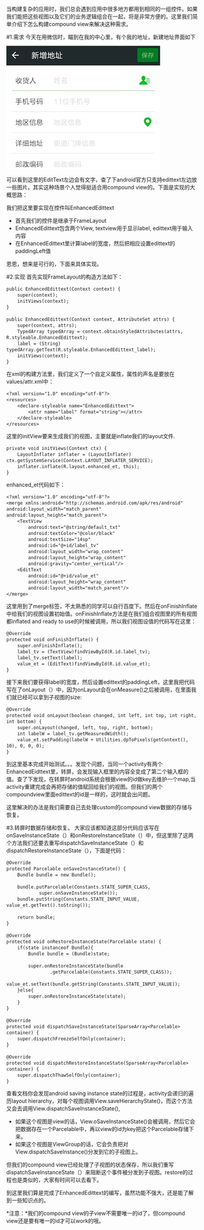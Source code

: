 当构建复杂的应用时，我们总会遇到应用中很多地方都用到相同的一组控件。如果我们能把这些视图以及它们的业务逻辑组合在一起，将是非常方便的。这里我们简单介绍下怎么构建compound view来解决这种需求。

#1.需求
今天在用微信时，瞄到在我的中心里，有个我的地址，新建地址界面如下

![新增地址][New Address]

可以看到这里的EditText左边会有文字，查了下android官方只支持edittext左边放一些图片。其实这种场景个人觉得挺适合用compound view的。下面是实现的大概思路：

我们把这里要实现在控件叫EnhancedEdittext

* 首先我们的控件是继承于FrameLayout
* EnhancedEdittext包含两个View, textview用于显示label, edittext用于输入内容
* 在EnhancedEdittext里计算label的宽度，然后把相应设置edittext的paddingLeft值

恩恩，想来是可行的，下面来具体实现。

#2.实现
首先实现FrameLayout的构造方法如下：


    public EnhancedEdittext(Context context) {
        super(context);
        initViews(context);
    }

    public EnhancedEdittext(Context context, AttributeSet attrs) {
        super(context, attrs);
        TypedArray typedArray = context.obtainStyledAttributes(attrs, R.styleable.EnhancedEdittext);
        label = (String) typedArray.getText(R.styleable.EnhancedEdittext_label);
        initViews(context);
    }

在xml的构建方法里，我们定义了一个自定义属性，属性的声名是要放在values/attr.xml中：

    <?xml version="1.0" encoding="utf-8"?>
    <resources>
        <declare-styleable name="EnhancedEdittext">
            <attr name="label" format="string"></attr>
        </declare-styleable>
    </resources>

这里的initView要来生成我们的视图，主要就是inflate我们的layout文件.

    private void initViews(Context ctx) {
        LayoutInflater inflater = (LayoutInflater) ctx.getSystemService(Context.LAYOUT_INFLATER_SERVICE);
        inflater.inflate(R.layout.enhanced_et, this);
    }

enhanced_et代码如下：

    <?xml version="1.0" encoding="utf-8"?>
    <merge xmlns:android="http://schemas.android.com/apk/res/android"
    android:layout_width="match_parent" android:layout_height="match_parent">
        <TextView
            android:text="@string/default_txt"
            android:textColor="@color/black"
            android:textSize="14sp"
            android:id="@+id/label_tv"
            android:layout_width="wrap_content"
            android:layout_height="wrap_content"
            android:gravity="center_vertical"/>
        <EditText
            android:id="@+id/value_et"
            android:layout_height="wrap_content"
            android:layout_width="match_parent"/>
    </merge>

这里用到了merge标签，不太熟悉的同学可以自行百度下。然后在onFinishInflate中给我们的视图设置初始值。onFinishInflate方法是在我们组合视图里的所有视图都inflated and ready to use的时候被调用，所以我们视图设值的代码写在这里：

    @Override
    protected void onFinishInflate() {
        super.onFinishInflate();
        label_tv = (TextView)findViewById(R.id.label_tv);
        label_tv.setText(label);
        value_et = (EditText)findViewById(R.id.value_et);
    }

接下来我们要获得label的宽度，然后设置edittext的paddingLeft，这里我把代码写在了onLayout（）中，因为onLayout会在onMeasure()之后被调用，在里面我们就已经可以拿到子视图的size:

    @Override
    protected void onLayout(boolean changed, int left, int top, int right, int bottom) {
        super.onLayout(changed, left, top, right, bottom);
        int labelW = label_tv.getMeasuredWidth();
        value_et.setPadding(labelW + Utilities.dpToPixels(getContext(), 10), 0, 0, 0);
    }

到这里基本完成开始测试。。。发现个问题，当同一个activity有两个EnhancedEidttext里，转屏，会发现输入框里的内容全变成了第二个输入框的值。查了下发现，在转屏时android系统会根据view的id做key去维护一个map,当activity重建完成会再把存储的值赋回给我们的视图。但我们的两个compoundview里面edittext的id是一样的，这时就会出问题。

这里解决的办法是我们需要自己去处理custom的compound view数据的存储与恢复。

#3.转屏时数据存储和恢复。
大家应该都知道这部分代码应该写在onSaveInstanceState（）和onRestoreInstanceState（）中，但这里除了这两个方法我们还要去重写dispatchSaveInstanceState（）和dispatchRestoreInstanceState（），下面是代码：

    @Override
    protected Parcelable onSaveInstanceState() {
        Bundle bundle = new Bundle();

        bundle.putParcelable(Constants.STATE_SUPER_CLASS,
                super.onSaveInstanceState());
        bundle.putString(Constants.STATE_INPUT_VALUE, value_et.getText().toString());

        return bundle;
    }

    @Override
    protected void onRestoreInstanceState(Parcelable state) {
        if(state instanceof Bundle){
            Bundle bundle = (Bundle)state;

            super.onRestoreInstanceState(bundle
                    .getParcelable(Constants.STATE_SUPER_CLASS));
            value_et.setText(bundle.getString(Constants.STATE_INPUT_VALUE));
        }else{
            super.onRestoreInstanceState(state);
        }
    }

    @Override
    protected void dispatchSaveInstanceState(SparseArray<Parcelable> container) {
        super.dispatchFreezeSelfOnly(container);
    }

    @Override
    protected void dispatchRestoreInstanceState(SparseArray<Parcelable> container) {
        super.dispatchThawSelfOnly(container);
    }

查看文档你会发现android saving instance state的过程是，activity会递归的遍历layout hierarchy，对每个视图调用View.saveHierarchyState()，而这个方法又会去调用View.dispatchSaveInstanceState(),
* 如果这个视图是view的话，View.oSaveInstanceState()会被调用，然后它会把数据存在一个Parcelable中，再以view的id为key把这个Parcelable存储下来。
* 如果这个视图是ViewGroup的话，它会负责把对View.dispatchSaveInstance()分发到它的子视图上。

但我们的compound view已经处理了子视图的状态保存，所以我们重写dispatchSaveInstanceState（）来阻断这个事件被分发到子视图。restore的过程也是类似的，大家有时间可以去看下。

到这里我们算是完成了EnhancedEdittext的编写，虽然功能不强大，还是能了解到一些知识点的。

*注意：*我们的compound view的子view不需要唯一的id了，但compound view还是要有唯一的id才可以work的哦。


[New Address]: /images/add_address.png